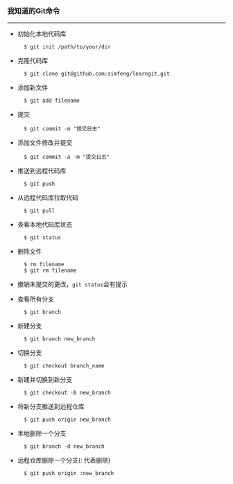 ### 我知道的Git命令
----  

- 初始化本地代码库

        $ git init /path/to/your/dir

- 克隆代码库  

        $ git clone git@github.com:simfeng/learngit.git
        
- 添加新文件

        $ git add filename
      
- 提交   

        $ git commit -m "提交日志"

- 添加文件修改并提交

        $ git commit -a -m "提交日志"

- 推送到远程代码库
    
        $ git push

- 从远程代码库拉取代码

        $ git pull
        
- 查看本地代码库状态

        $ git status
        
- 删除文件  
   
        $ rm filename          
        $ git rm filename
       
- 撤销未提交的更改，`git status`会有提示

- 查看所有分支

        $ git branch   

- 新建分支

        $ git branch new_branch

- 切换分支

        $ git checkout branch_name

- 新建并切换到新分支
        
        $ git checkout -b new_branch

- 将新分支推送到远程仓库

        $ git push origin new_branch

- 本地删除一个分支

        $ git branch -d new_branch

- 远程仓库删除一个分支(: 代表删除)

        $ git push origin :new_branch
